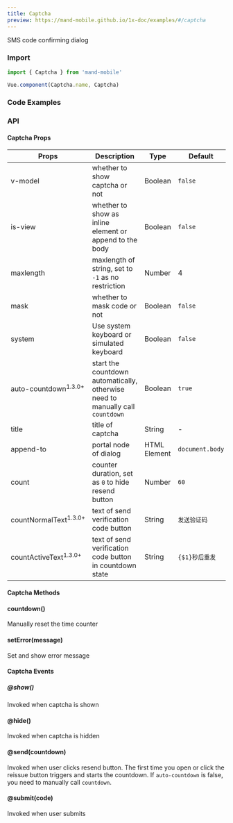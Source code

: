 ```yaml
---
title: Captcha
preview: https://mand-mobile.github.io/1x-doc/examples/#/captcha
---
```

SMS code confirming dialog

### Import

```javascript
import { Captcha } from 'mand-mobile'

Vue.component(Captcha.name, Captcha)
```

### Code Examples
<!-- DEMO -->

### API

#### Captcha Props
| Props | Description | Type | Default |
|----|-----|------|------|
| v-model | whether to show captcha or not | Boolean | `false` |
| is-view | whether to show as inline element or append to the body | Boolean |`false`|
| maxlength | maxlength of string, set to `-1` as no restriction | Number | 4 |
| mask | whether to mask code or not | Boolean | `false` |
| system | Use system keyboard or simulated keyboard | Boolean | `false` |
| auto-countdown<sup class="version-after">1.3.0+</sup>|start the countdown automatically, otherwise need to manually call `countdown`|Boolean|`true`|
| title| title of captcha | String | - |
| append-to | portal node of dialog | HTML Element | `document.body` |
| count | counter duration, set as `0` to hide resend button | Number | `60` |
| countNormalText<sup class="version-after">1.3.0+</sup>|text of send verification code button |String| `发送验证码` |
| countActiveText<sup class="version-after">1.3.0+</sup>|text of send verification code button in countdown state|String| `{$1}秒后重发` |



#### Captcha Methods

#### countdown()
Manually reset the time counter

#### setError(message)
Set and show error message

#### Captcha Events

##### @show()
Invoked when captcha is shown

#### @hide()
Invoked when captcha is hidden

#### @send(countdown)
Invoked when user clicks resend button. The first time you open or click the reissue button triggers and starts the countdown. If `auto-countdown` is false, you need to manually call `countdown`.

#### @submit(code)
Invoked when user submits
